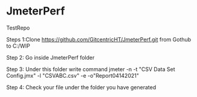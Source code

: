 # JmeterPerf
TestRepo

Steps 1:Clone https://github.com/GitcentricHT/JmeterPerf.git from Gothub to C:/WIP

Step 2: Go inside JmeterPerf folder

Step 3: Under this folder write command jmeter -n -t "CSV Data Set Config.jmx" -l "CSVABC.csv" -e -o"Report04142021"

Step 4: Check your file under the folder you have generated


